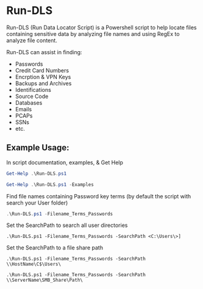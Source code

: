 Run-DLS
=======
Run-DLS (Run Data Locator Script) is a Powershell script to help locate files containing sensitive data by analyzing file names and using RegEx to analyze file content. 

Run-DLS can assist in finding: 
  * Passwords
  * Credit Card Numbers
  * Encrption & VPN Keys
  * Backups and Archives
  * Identifications
  * Source Code 
  * Databases
  * Emails
  * PCAPs
  * SSNs
  * etc.

## Example Usage: 
In script documentation, examples, & Get Help 
```Powershell
Get-Help .\Run-DLS.ps1
```
```Powershell
Get-Help .\Run-DLS.ps1 -Examples
```

Find file names containing Password key terms (by default the script with search your User folder) 
```Powershell
.\Run-DLS.ps1 -Filename_Terms_Passwords
```

Set the SearchPath to search all user directories 
```
.\Run-DLS.ps1 -Filename_Terms_Passwords -SearchPath <C:\Users\>]
```

Set the SearchPath to a file share path 
```
.\Run-DLS.ps1 -Filename_Terms_Passwords -SearchPath \\HostName\C$\Users\
```
```
.\Run-DLS.ps1 -Filename_Terms_Passwords -SearchPath \\ServerName\SMB_Share\Path\
```

